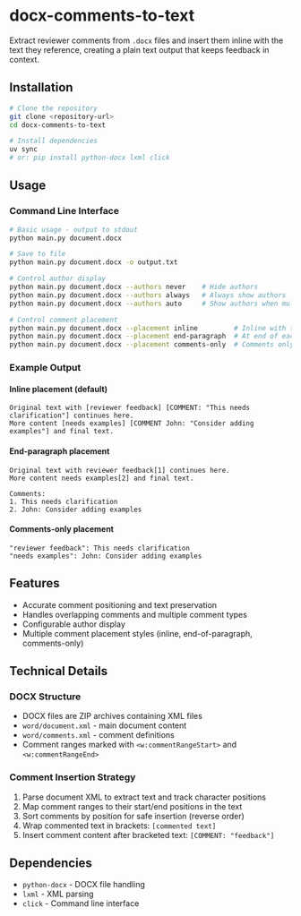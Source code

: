 # docx-comments-to-text

Extract reviewer comments from `.docx` files and insert them inline with the text they reference, creating a plain text output that keeps feedback in context.

## Installation

```bash
# Clone the repository
git clone <repository-url>
cd docx-comments-to-text

# Install dependencies
uv sync
# or: pip install python-docx lxml click
```

## Usage

### Command Line Interface

```bash
# Basic usage - output to stdout
python main.py document.docx

# Save to file
python main.py document.docx -o output.txt

# Control author display
python main.py document.docx --authors never    # Hide authors
python main.py document.docx --authors always   # Always show authors
python main.py document.docx --authors auto     # Show authors when multiple exist (default)

# Control comment placement
python main.py document.docx --placement inline         # Inline with text (default)
python main.py document.docx --placement end-paragraph  # At end of each paragraph
python main.py document.docx --placement comments-only  # Comments only with context
```

### Example Output

#### Inline placement (default)
```
Original text with [reviewer feedback] [COMMENT: "This needs clarification"] continues here.
More content [needs examples] [COMMENT John: "Consider adding examples"] and final text.
```

#### End-paragraph placement
```
Original text with reviewer feedback[1] continues here.
More content needs examples[2] and final text.

Comments:
1. This needs clarification
2. John: Consider adding examples
```

#### Comments-only placement
```
"reviewer feedback": This needs clarification
"needs examples": John: Consider adding examples
```

## Features

- Accurate comment positioning and text preservation
- Handles overlapping comments and multiple comment types  
- Configurable author display
- Multiple comment placement styles (inline, end-of-paragraph, comments-only)

## Technical Details

### DOCX Structure
- DOCX files are ZIP archives containing XML files
- `word/document.xml` - main document content
- `word/comments.xml` - comment definitions
- Comment ranges marked with `<w:commentRangeStart>` and `<w:commentRangeEnd>`

### Comment Insertion Strategy
1. Parse document XML to extract text and track character positions
2. Map comment ranges to their start/end positions in the text
3. Sort comments by position for safe insertion (reverse order)
4. Wrap commented text in brackets: `[commented text]`
5. Insert comment content after bracketed text: `[COMMENT: "feedback"]`

## Dependencies

- `python-docx` - DOCX file handling
- `lxml` - XML parsing
- `click` - Command line interface